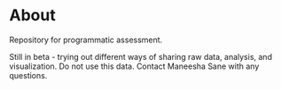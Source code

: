 # About

Repository for programmatic assessment.

Still in beta - trying out different ways of sharing raw data, analysis, and visualization.  Do not use this data.  Contact Maneesha Sane with any questions.
